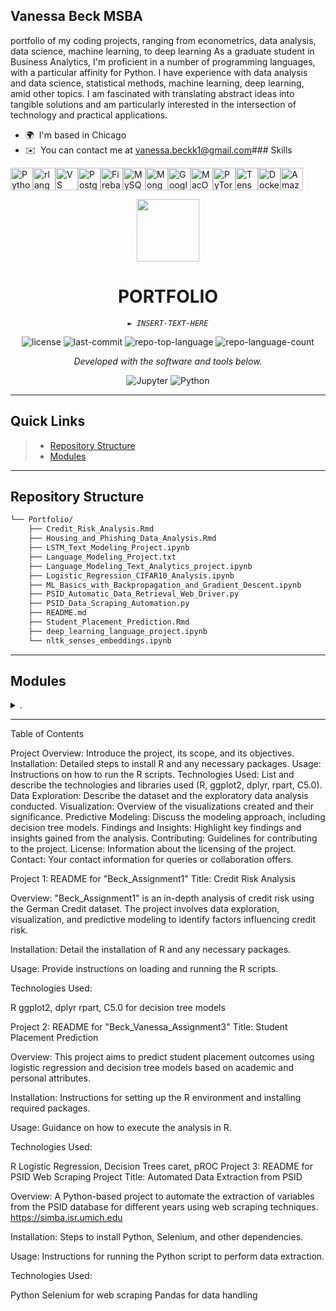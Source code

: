 Vanessa Beck MSBA
----

portfolio of my coding projects, ranging from econometrics, data analysis, data science, machine learning, to deep learning As a graduate student in Business Analytics, I'm proficient in a number of programming languages, with a particular affinity for Python. I have experience with data analysis and data science, statistical methods, machine learning, deep learning, amid other topics. I am fascinated with translating abstract ideas into tangible solutions and am particularly interested in the intersection of technology and practical applications.

*   🌍  I'm based in Chicago
*   ✉️  You can contact me at [vanessa.beckk1@gmail.com](mailto:vanessa.beckk1@gmail.com)### Skills 
<p align="left">
<a href="https://www.python.org/" target="_blank" rel="noreferrer"><img src="https://raw.githubusercontent.com/danielcranney/readme-generator/main/public/icons/skills/python-colored.svg" width="36" height="36" alt="Python" /></a><a href="https://www.r-project.org/" target="_blank" rel="noreferrer"><img src="https://raw.githubusercontent.com/danielcranney/readme-generator/main/public/icons/skills/rlang-colored.svg" width="36" height="36" alt="rlang" /></a><a href="https://code.visualstudio.com/" target="_blank" rel="noreferrer"><img src="https://raw.githubusercontent.com/danielcranney/readme-generator/main/public/icons/skills/visualstudiocode.svg" width="36" height="36" alt="VS Code" /></a><a href="https://www.postgresql.org/" target="_blank" rel="noreferrer"><img src="https://raw.githubusercontent.com/danielcranney/readme-generator/main/public/icons/skills/postgresql-colored.svg" width="36" height="36" alt="PostgreSQL" /></a><a href="https://firebase.google.com/" target="_blank" rel="noreferrer"><img src="https://raw.githubusercontent.com/danielcranney/readme-generator/main/public/icons/skills/firebase-colored.svg" width="36" height="36" alt="Firebase" /></a><a href="https://www.mysql.com/" target="_blank" rel="noreferrer"><img src="https://raw.githubusercontent.com/danielcranney/readme-generator/main/public/icons/skills/mysql-colored.svg" width="36" height="36" alt="MySQL" /></a><a href="https://www.mongodb.com/" target="_blank" rel="noreferrer"><img src="https://raw.githubusercontent.com/danielcranney/readme-generator/main/public/icons/skills/mongodb-colored.svg" width="36" height="36" alt="MongoDB" /></a><a href="https://cloud.google.com/" target="_blank" rel="noreferrer"><img src="https://raw.githubusercontent.com/danielcranney/readme-generator/main/public/icons/skills/googlecloud-colored.svg" width="36" height="36" alt="Google Cloud" /></a><a href="https://apple.com" target="_blank" rel="noreferrer"><img src="https://raw.githubusercontent.com/danielcranney/readme-generator/main/public/icons/skills/macos-colored.svg" width="36" height="36" alt="MacOS" /></a><a href="https://pytorch.org/" target="_blank" rel="noreferrer"><img src="https://raw.githubusercontent.com/danielcranney/readme-generator/main/public/icons/skills/pytorch-colored.svg" width="36" height="36" alt="PyTorch" /></a><a href="https://www.tensorflow.org/" target="_blank" rel="noreferrer"><img src="https://raw.githubusercontent.com/danielcranney/readme-generator/main/public/icons/skills/tensorflow-colored.svg" width="36" height="36" alt="TensorFlow" /></a><a href="https://www.docker.com/" target="_blank" rel="noreferrer"><img src="https://raw.githubusercontent.com/danielcranney/readme-generator/main/public/icons/skills/docker-colored.svg" width="36" height="36" alt="Docker" /></a><a href="https://aws.amazon.com" target="_blank" rel="noreferrer"><img src="https://raw.githubusercontent.com/danielcranney/readme-generator/main/public/icons/skills/aws-colored.svg" width="36" height="36" alt="Amazon Web Services" /></a>
                    </p>
<p align="center">
  <img src="https://img.icons8.com/external-tal-revivo-regular-tal-revivo/96/external-readme-is-a-easy-to-build-a-developer-hub-that-adapts-to-the-user-logo-regular-tal-revivo.png" width="100" />
</p>
<p align="center">
    <h1 align="center">PORTFOLIO</h1>
</p>
<p align="center">
    <em><code>► INSERT-TEXT-HERE</code></em>
</p>
<p align="center">
	<img src="https://img.shields.io/github/license/josecuervo420/Portfolio?style=flat&color=0080ff" alt="license">
	<img src="https://img.shields.io/github/last-commit/josecuervo420/Portfolio?style=flat&logo=git&logoColor=white&color=0080ff" alt="last-commit">
	<img src="https://img.shields.io/github/languages/top/josecuervo420/Portfolio?style=flat&color=0080ff" alt="repo-top-language">
	<img src="https://img.shields.io/github/languages/count/josecuervo420/Portfolio?style=flat&color=0080ff" alt="repo-language-count">
<p>
<p align="center">
		<em>Developed with the software and tools below.</em>
</p>
<p align="center">
	<img src="https://img.shields.io/badge/Jupyter-F37626.svg?style=flat&logo=Jupyter&logoColor=white" alt="Jupyter">
	<img src="https://img.shields.io/badge/Python-3776AB.svg?style=flat&logo=Python&logoColor=white" alt="Python">
</p>
<hr>

##  Quick Links

> - [ Repository Structure](#-repository-structure)
> - [ Modules](#-modules)

---

##  Repository Structure

```sh
└── Portfolio/
    ├── Credit_Risk_Analysis.Rmd
    ├── Housing_and_Phishing_Data_Analysis.Rmd
    ├── LSTM_Text_Modeling_Project.ipynb
    ├── Language_Modeling_Project.txt
    ├── Language_Modeling_Text_Analytics_project.ipynb
    ├── Logistic_Regression_CIFAR10_Analysis.ipynb
    ├── ML_Basics_with_Backpropagation_and_Gradient_Descent.ipynb
    ├── PSID_Automatic_Data_Retrieval_Web_Driver.py
    ├── PSID_Data_Scraping_Automation.py
    ├── README.md
    ├── Student_Placement_Prediction.Rmd
    ├── deep_learning_language_project.ipynb
    └── nltk_senses_embeddings.ipynb
```

---

## Modules

<details closed><summary>.</summary>

| File | Summary |
| --- | --- |
| [deep_learning_language_project.ipynb](https://github.com/josecuervo420/Portfolio/blob/master/deep_learning_language_project.ipynb) | Jupyter Notebook for a deep learning project focusing on language. |
| [ML_Basics_with_Backpropagation_and_Gradient_Descent.ipynb](https://github.com/josecuervo420/Portfolio/blob/master/ML_Basics_with_Backpropagation_and_Gradient_Descent.ipynb) | Jupyter Notebook covering the basics of machine learning, backpropagation, and gradient descent. |
| [nltk_senses_embeddings.ipynb](https://github.com/josecuervo420/Portfolio/blob/master/nltk_senses_embeddings.ipynb) | Jupyter Notebook for working with embeddings in natural language processing using the NLTK library. |
| [Housing_and_Phishing_Data_Analysis.Rmd](https://github.com/josecuervo420/Portfolio/blob/master/Housing_and_Phishing_Data_Analysis.Rmd) | R Markdown file for analyzing housing and phishing data. |
| [Logistic_Regression_CIFAR10_Analysis.ipynb](https://github.com/josecuervo420/Portfolio/blob/master/Logistic_Regression_CIFAR10_Analysis.ipynb) | Jupyter Notebook for analyzing the CIFAR-10 dataset using logistic regression. |
| [Language_Modeling_Text_Analytics_project.ipynb](https://github.com/josecuervo420/Portfolio/blob/master/Language_Modeling_Text_Analytics_project.ipynb) | Jupyter Notebook for a text analytics project focused on language modeling. |
| [PSID_Data_Scraping_Automation.py](https://github.com/josecuervo420/Portfolio/blob/master/PSID_Data_Scraping_Automation.py) | Python script for automating scraping PSID data. |
| [Credit_Risk_Analysis.Rmd](https://github.com/josecuervo420/Portfolio/blob/master/Credit_Risk_Analysis.Rmd) | R Markdown file for analyzing credit risk. |
| [LSTM_Text_Modeling_Project.ipynb](https://github.com/josecuervo420/Portfolio/blob/master/LSTM_Text_Modeling_Project.ipynb) | Jupyter Notebook for text modeling using LSTM (Long Short-Term Memory) neural networks. |
| [Language_Modeling_Project.txt](https://github.com/josecuervo420/Portfolio/blob/master/Language_Modeling_Project.txt) | Text file related to a language modeling project. |
| [Student_Placement_Prediction.Rmd](https://github.com/josecuervo420/Portfolio/blob/master/Student_Placement_Prediction.Rmd) | R Markdown file for predicting student placements. |
| [PSID_Automatic_Data_Retrieval_Web_Driver.py](https://github.com/josecuervo420/Portfolio/blob/master/PSID_Automatic_Data_Retrieval_Web_Driver.py) | Python script for automatic data retrieval using a web driver for the Panel Study of Income Dynamics (PSID). |

</details>


---

Table of Contents

Project Overview: Introduce the project, its scope, and its objectives.
Installation: Detailed steps to install R and any necessary packages.
Usage: Instructions on how to run the R scripts.
Technologies Used: List and describe the technologies and libraries used (R, ggplot2, dplyr, rpart, C5.0).
Data Exploration: Describe the dataset and the exploratory data analysis conducted.
Visualization: Overview of the visualizations created and their significance.
Predictive Modeling: Discuss the modeling approach, including decision tree models.
Findings and Insights: Highlight key findings and insights gained from the analysis.
Contributing: Guidelines for contributing to the project.
License: Information about the licensing of the project.
Contact: Your contact information for queries or collaboration offers.



Project 1: README for "Beck_Assignment1"
Title: Credit Risk Analysis

Overview:
"Beck_Assignment1" is an in-depth analysis of credit risk using the German Credit dataset. The project involves data exploration, visualization, and predictive modeling to identify factors influencing credit risk.

Installation:
Detail the installation of R and any necessary packages.

Usage:
Provide instructions on loading and running the R scripts.

Technologies Used:

R
ggplot2, dplyr
rpart, C5.0 for decision tree models

Project 2: README for "Beck_Vanessa_Assignment3"
Title: Student Placement Prediction

Overview:
This project aims to predict student placement outcomes using logistic regression and decision tree models based on academic and personal attributes.

Installation:
Instructions for setting up the R environment and installing required packages.

Usage:
Guidance on how to execute the analysis in R.

Technologies Used:

R
Logistic Regression, Decision Trees
caret, pROC
Project 3: README for PSID Web Scraping Project
Title: Automated Data Extraction from PSID

Overview:
A Python-based project to automate the extraction of variables from the PSID database for different years using web scraping techniques.
https://simba.isr.umich.edu

Installation:
Steps to install Python, Selenium, and other dependencies.

Usage:
Instructions for running the Python script to perform data extraction.

Technologies Used:

Python
Selenium for web scraping
Pandas for data handling

